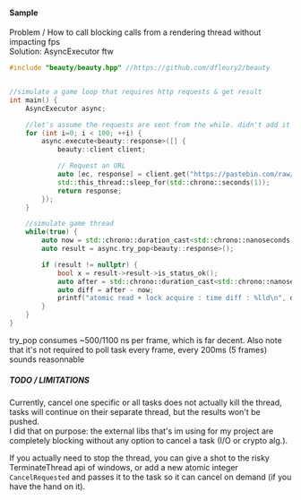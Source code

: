 #### Sample

Problem / How to call blocking calls from a rendering thread without impacting fps  
Solution: AsyncExecutor ftw

```cpp
#include "beauty/beauty.hpp" //https://github.com/dfleury2/beauty


//simulate a game loop that requires http requests & get result
int main() { 
    AsyncExecutor async;

	//let's assume the requests are sent from the while. didn't add it on purpose for benchmarking
    for (int i=0; i < 100; ++i) {
        async.execute<beauty::response>([] {
            beauty::client client;

            // Request an URL
            auto [ec, response] = client.get("https://pastebin.com/raw/Q6n031Cn");
            std::this_thread::sleep_for(std::chrono::seconds(1));
            return response;
        });
    }

	//simulate game thread
    while(true) {
        auto now = std::chrono::duration_cast<std::chrono::nanoseconds >(std::chrono::high_resolution_clock::now().time_since_epoch()).count();
        auto result = async.try_pop<beauty::response>();

        if (result != nullptr) {
            bool x = result->result->is_status_ok();
            auto after = std::chrono::duration_cast<std::chrono::nanoseconds>(std::chrono::high_resolution_clock::now().time_since_epoch()).count();
            auto diff = after - now;
            printf("atomic read + lock acquire : time diff : %lld\n", diff);
        }
    }
}
```
 
try_pop consumes ~500/1100 ns per frame, which is far decent. Also note that it's not required to poll task every frame, every 200ms (5 frames) sounds reasonnable

##### TODO / LIMITATIONS

Currently, cancel one specific or all tasks does not actually kill the thread, tasks will continue on their separate thread, but the results won't be pushed.  
I did that on purpose: the external libs that's im using for my project are completely blocking without any option to cancel a task (I/O or crypto alg.).  

If you actually need to stop the thread, you can give a shot to the risky TerminateThread api of windows, or add a new atomic integer `CancelRequested` and passes it to the task so it can cancel on demand (if you have the hand on it).
